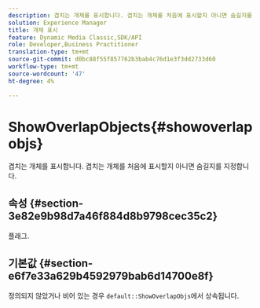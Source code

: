 ```yaml
---
description: 겹치는 개체를 표시합니다. 겹치는 개체를 처음에 표시할지 아니면 숨길지를 지정합니다.
solution: Experience Manager
title: 개체 표시
feature: Dynamic Media Classic,SDK/API
role: Developer,Business Practitioner
translation-type: tm+mt
source-git-commit: d0bc88f55f857762b3bab4c76d1e3f3dd2733d60
workflow-type: tm+mt
source-wordcount: '47'
ht-degree: 4%

---
```



# ShowOverlapObjects{#showoverlapobjs}

겹치는 개체를 표시합니다. 겹치는 개체를 처음에 표시할지 아니면 숨길지를 지정합니다.

## 속성 {#section-3e82e9b98d7a46f884d8b9798cec35c2}

플래그.

## 기본값 {#section-e6f7e33a629b4592979bab6d14700e8f}

정의되지 않았거나 비어 있는 경우 `default::ShowOverlapObjs`에서 상속됩니다.

